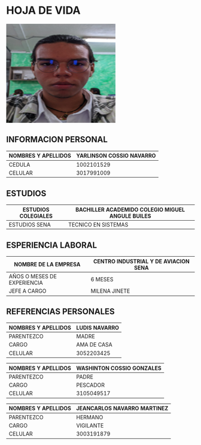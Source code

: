 # HOJA DE VIDA 
![FOTOGRAFIA](https://github.com/yarlinson20/Hoja-de-vida---yarlinson-cossio/blob/main/FOTO%20YARLINSON.png)
## INFORMACION PERSONAL
|NOMBRES Y APELLIDOS|YARLINSON COSSIO NAVARRO|
|----------------|-------------------------------|
|CEDULA|1002101529|          
|CELULAR|3017991009|


## ESTUDIOS
|ESTUDIOS COLEGIALES|BACHILLER ACADEMIDO COLEGIO MIGUEL ANGULE BUILES |
|----------------|-------------------------------|
|ESTUDIOS SENA |TECNICO EN SISTEMAS|    

## ESPERIENCIA LABORAL
|NOMBRE DE LA EMPRESA|CENTRO INDUSTRIAL Y DE AVIACION SENA|
|----------------|-------------------------------|
|AÑOS O MESES DE EXPERIENCIA|6 MESES|          
|JEFE A CARGO|MILENA JINETE |

## REFERENCIAS PERSONALES 
|NOMBRES Y APELLIDOS|LUDIS NAVARRO|
|----------------|-------------------------------|
|PARENTEZCO|MADRE|
|CARGO|AMA DE CASA|  
|CELULAR|3052203425|

|NOMBRES Y APELLIDOS|WASHINTON COSSIO GONZALES |
|----------------|-------------------------------|
|PARENTEZCO|PADRE|
|CARGO|PESCADOR|  
|CELULAR|3105049517|

|NOMBRES Y APELLIDOS|JEANCARLOS NAVARRO MARTINEZ|
|----------------|-------------------------------|
|PARENTEZCO|HERMANO|
|CARGO|VIGILANTE|  
|CELULAR|3003191879|

